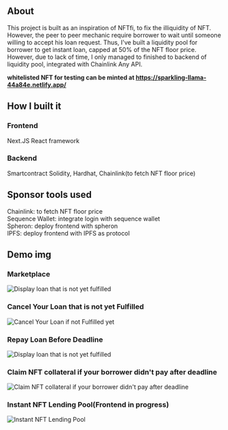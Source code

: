 ## About
This project is built as an inspiration of NFTfi, to fix the illiquidity of NFT. However, the peer to peer mechanic require borrower to wait until someone willing to accept his loan request. Thus, I've built a liquidity pool for borrower to get instant loan, capped at 50% of the NFT floor price. However, due to lack of time, I only managed to finished to backend of liquidity pool, integrated with Chainlink Any API.

**whitelisted NFT for testing can be minted at https://sparkling-llama-44a84e.netlify.app/**

## How I built it
### Frontend
Next.JS React framework

### Backend
Smartcontract
Solidity, Hardhat, Chainlink(to fetch NFT floor price)

## Sponsor tools used

Chainlink: to fetch NFT floor price</br>
Sequence Wallet: integrate login with sequence wallet</br>
Spheron: deploy frontend with spheron</br>
IPFS: deploy frontend with IPFS as protocol</br>

## Demo img
### Marketplace
![Display loan that is not yet fulfilled](https://github.com/joc-rgb/liquid721/blob/master/Web%20capture_29-8-2022_062_liquid721-zee7x8.spheron.app.jpeg)

### Cancel Your Loan that is not yet Fulfilled
![Cancel Your Loan if not Fulfilled yet](https://github.com/joc-rgb/liquid721/blob/master/Web%20capture_29-8-2022_0939_liquid721-zee7x8.spheron.app.jpeg?raw=true)

### Repay Loan Before Deadline
![Display loan that is not yet fulfilled](https://github.com/joc-rgb/liquid721/blob/master/Web%20capture_29-8-2022_062_liquid721-zee7x8.spheron.app.jpeg)

### Claim NFT collateral if your borrower didn't pay after deadline
![Claim NFT collateral if your borrower didn't pay after deadline](https://github.com/joc-rgb/liquid721/blob/master/Web%20capture_29-8-2022_0711_liquid721-zee7x8.spheron.app.jpeg)

### Instant NFT Lending Pool(Frontend in progress)
![Instant NFT Lending Pool](https://github.com/joc-rgb/liquid721/blob/master/Web%20capture_29-8-2022_084_liquid721-zee7x8.spheron.app.jpeg)

